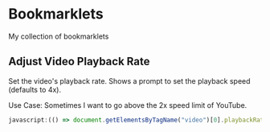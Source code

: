 # Bookmarklets

My collection of bookmarklets

## Adjust Video Playback Rate

Set the video's playback rate. Shows a prompt to set the playback speed (defaults to 4x).

Use Case: Sometimes I want to go above the 2x speed limit of YouTube.

```js
javascript:(() => document.getElementsByTagName("video")[0].playbackRate = Number(prompt("Speed", "4")))();
```
